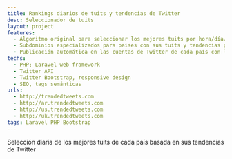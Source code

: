 ```yaml
---
title: Rankings diarios de tuits y tendencias de Twitter
desc: Seleccionador de tuits
layout: project
features:
  - Algoritmo original para seleccionar los mejores tuits por hora/día/semana/mes.
  - Subdominios especializados para paises con sus tuits y tendencias propias en uno de sus idiomas oficiales.
  - Publicación automática en las cuentas de Twitter de cada país con lo mejor del momento.
techs:
  - PHP; Laravel web framework
  - Twitter API
  - Twitter Bootstrap, responsive design
  - SEO, tags semánticas
urls:
  - http://trendedtweets.com
  - http://ar.trendedtweets.com
  - http://us.trendedtweets.com
  - http://uk.trendedtweets.com
tags: Laravel PHP Bootstrap
---
```


Selección diaria de los mejores tuits de cada país basada en sus tendencias de Twitter
